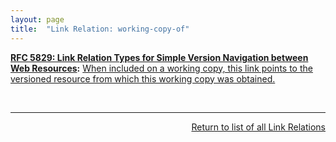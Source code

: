 ```yaml
---
layout: page
title:  "Link Relation: working-copy-of"
---
```


**[RFC 5829: Link Relation Types for Simple Version Navigation between Web Resources](/specs/IETF/RFC/5829 "This specification defines a set of link relation types that may be used on Web resources for navigation between a resource and other resources related to version control, such as past versions and working copies."):** [When included on a working copy, this link points to the versioned resource from which this working copy was obtained.](http://tools.ietf.org/html/rfc5829#section-3.4)

<br/>
<hr/>

<p style="text-align: right"><a href="../link-relations">Return to list of all Link Relations</a></p>